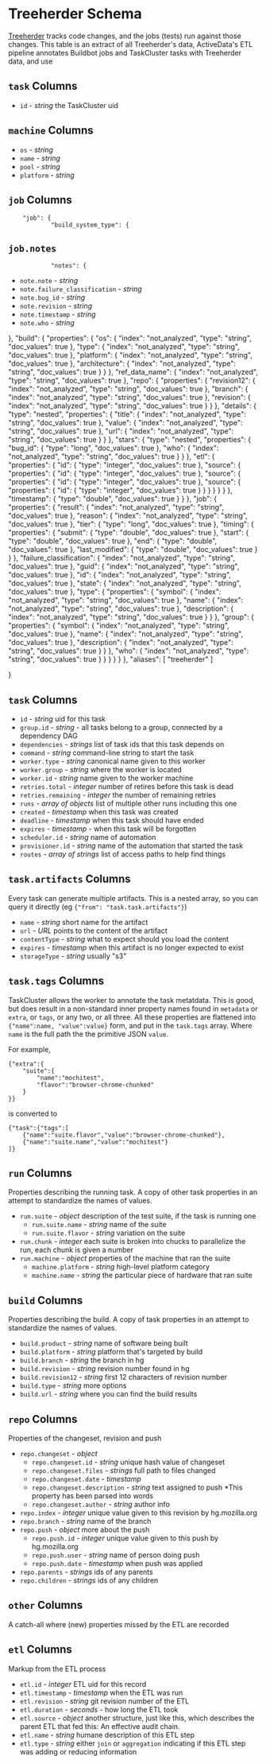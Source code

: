 
Treeherder Schema
=================

[Treeherder](https://wiki.mozilla.org/EngineeringProductivity/Projects/Treeherder) tracks code changes, and the jobs (tests) run against those changes.  This table is an extract of all Treeherder's data,  ActiveData's ETL pipeline annotates Buildbot jobs and TaskCluster tasks with Treeherder data, and use

`task` Columns
--------------

* `id` - *string* the TaskCluster uid 



`machine` Columns
-----------------

* `os` - *string*  
* `name` - *string*
* `pool` - *string*
* `platform` - *string*

`job` Columns
-------------




        "job": {
                "build_system_type": {
         
`job.notes` 
-----------                
                "notes": {
* `note.note` - *string*
* `note.failure_classification` - *string*
* `note.bug_id` - *string*
* `note.revision` - *string*
* `note.timestamp` - *string*
* `note.who` - *string*


},
                "build": {
                    "properties": {
                        "os": {
                            "index": "not_analyzed",
                            "type": "string",
                            "doc_values": true
                        },
                        "type": {
                            "index": "not_analyzed",
                            "type": "string",
                            "doc_values": true
                        },
                        "platform": {
                            "index": "not_analyzed",
                            "type": "string",
                            "doc_values": true
                        },
                        "architecture": {
                            "index": "not_analyzed",
                            "type": "string",
                            "doc_values": true
                        }
                    }
                },
                "ref_data_name": {
                    "index": "not_analyzed",
                    "type": "string",
                    "doc_values": true
                },
                "repo": {
                    "properties": {
                        "revision12": {
                            "index": "not_analyzed",
                            "type": "string",
                            "doc_values": true
                        },
                        "branch": {
                            "index": "not_analyzed",
                            "type": "string",
                            "doc_values": true
                        },
                        "revision": {
                            "index": "not_analyzed",
                            "type": "string",
                            "doc_values": true
                        }
                    }
                },
                "details": {
                    "type": "nested",
                    "properties": {
                        "title": {
                            "index": "not_analyzed",
                            "type": "string",
                            "doc_values": true
                        },
                        "value": {
                            "index": "not_analyzed",
                            "type": "string",
                            "doc_values": true
                        },
                        "url": {
                            "index": "not_analyzed",
                            "type": "string",
                            "doc_values": true
                        }
                    }
                },
                "stars": {
                    "type": "nested",
                    "properties": {
                        "bug_id": {
                            "type": "long",
                            "doc_values": true
                        },
                        "who": {
                            "index": "not_analyzed",
                            "type": "string",
                            "doc_values": true
                        }
                    }
                },
                "etl": {
                    "properties": {
                        "id": {
                            "type": "integer",
                            "doc_values": true
                        },
                        "source": {
                            "properties": {
                                "id": {
                                    "type": "integer",
                                    "doc_values": true
                                },
                                "source": {
                                    "properties": {
                                        "id": {
                                            "type": "integer",
                                            "doc_values": true
                                        },
                                        "source": {
                                            "properties": {
                                                "id": {
                                                    "type": "integer",
                                                    "doc_values": true
                                                }
                                            }
                                        }
                                    }
                                }
                            }
                        },
                        "timestamp": {
                            "type": "double",
                            "doc_values": true
                        }
                    }
                },
                "job": {
                    "properties": {
                        "result": {
                            "index": "not_analyzed",
                            "type": "string",
                            "doc_values": true
                        },
                        "reason": {
                            "index": "not_analyzed",
                            "type": "string",
                            "doc_values": true
                        },
                        "tier": {
                            "type": "long",
                            "doc_values": true
                        },
                        "timing": {
                            "properties": {
                                "submit": {
                                    "type": "double",
                                    "doc_values": true
                                },
                                "start": {
                                    "type": "double",
                                    "doc_values": true
                                },
                                "end": {
                                    "type": "double",
                                    "doc_values": true
                                },
                                "last_modified": {
                                    "type": "double",
                                    "doc_values": true
                                }
                            }
                        },
                        "failure_classification": {
                            "index": "not_analyzed",
                            "type": "string",
                            "doc_values": true
                        },
                        "guid": {
                            "index": "not_analyzed",
                            "type": "string",
                            "doc_values": true
                        },
                        "id": {
                            "index": "not_analyzed",
                            "type": "string",
                            "doc_values": true
                        },
                        "state": {
                            "index": "not_analyzed",
                            "type": "string",
                            "doc_values": true
                        },
                        "type": {
                            "properties": {
                                "symbol": {
                                    "index": "not_analyzed",
                                    "type": "string",
                                    "doc_values": true
                                },
                                "name": {
                                    "index": "not_analyzed",
                                    "type": "string",
                                    "doc_values": true
                                },
                                "description": {
                                    "index": "not_analyzed",
                                    "type": "string",
                                    "doc_values": true
                                }
                            }
                        },
                        "group": {
                            "properties": {
                                "symbol": {
                                    "index": "not_analyzed",
                                    "type": "string",
                                    "doc_values": true
                                },
                                "name": {
                                    "index": "not_analyzed",
                                    "type": "string",
                                    "doc_values": true
                                },
                                "description": {
                                    "index": "not_analyzed",
                                    "type": "string",
                                    "doc_values": true
                                }
                            }
                        },
                        "who": {
                            "index": "not_analyzed",
                            "type": "string",
                            "doc_values": true
                        }
                    }
                }
            }
        }
    },
    "aliases": [
        "treeherder"
    ]

}





`task` Columns
--------------

* `id` - *string* uid for this task
* `group.id` - *string* - all tasks belong to a group, connected by a dependency DAG
* `dependencies` - *strings* list of task ids that this task depends on
* `command` - *string* command-line string to start the task
* `worker.type` - *string* canonical name given to this worker
* `worker.group` - *string* where the worker is located
* `worker.id` - *string* name given to the worker machine
* `retries.total` - *integer* number of retires before this task is dead
* `retries.remaining` - *integer* the number of remaining retries
* `runs` - *array of objects* list of multiple other runs including this one
* `created` - *timestamp* when this task was created 
* `deadline` - *timestamp* when this task should have ended
* `expires` - *timestamp* - when this task will be forgotten
* `scheduler.id` - *string* name of automation 
* `provisioner.id` - *string* name of the automation that started the task
* `routes` - *array of strings* list of access paths to help find things 

`task.artifacts` Columns
------------------------

Every task can generate multiple artifacts.  This is a nested array, so you can query it directly (eg `{"from": "task.task.artifacts"}`)

* `name` - *string* short name for the artifact
* `url` - *URL* points to the content of the artifact
* `contentType` - *string* what to expect should you load the content
* `expires` - *timestamp* when this artifact is no longer expected to exist
* `storageType` - *string* usually "s3"

`task.tags` Columns
-------------------

TaskCluster allows the worker to annotate the task metatdata. This is good, but does result in a non-standard inner property names found in `metadata` or `extra`, or `tags`, or any two, or all three.  All these properties are flattened into `{"name":name, "value":value}` form, and put in the `task.tags` array.  Where `name` is the full path the the primitive JSON `value`.

For example, 
	
	{"extra":{
		"suite":{
			"name":"mochitest", 
			"flavor":"browser-chrome-chunked"
		}
	}}

is converted to 

    {"task":{"tags":[
		{"name":"suite.flavor","value":"browser-chrome-chunked"},
		{"name":"suite.name","value":"mochitest"}
	]}
					


`run` Columns
-------------

Properties describing the running task. A copy of other task properties in an attempt to standardize the names of values.  

* `run.suite` - *object* description of the test suite, if the task is running one
    * `run.suite.name` - *string* name of the suite
    * `run.suite.flavor` - *string* variation on the suite
* `run.chunk` - *integer* each suite is broken into chucks to parallelize the run, each chunk is given a number
* `run.machine` - *object* properties of the machine that ran the suite
	* `machine.platform` - *string* high-level platform category
	* `machine.name` - *string* the particular piece of hardware that ran suite

`build` Columns
---------------

Properties describing the build.  A copy of task properties in an attempt to standardize the names of values.

* `build.product` - *string* name of software being built
* `build.platform` - *string* platform that's targeted by build
* `build.branch` - *string* the branch in hg
* `build.revision` - *string* revision number found in hg
* `build.revision12` - *string* first 12 characters of revision number
* `build.type` - *string* more options
* `build.url` - *string* where you can find the build results

`repo` Columns
---------------

Properties of the changeset, revision and push

* `repo.changeset` - *object*
	* `repo.changeset.id` - *string* unique hash value of changeset
    * `repo.changeset.files` - *strings* full path to files changed
	* `repo.changeset.date` - *timestamp*
	* `repo.changeset.description` - *string* text assigned to push *This property has been parsed into words
	* `repo.changeset.author` - *string* author info
* `repo.index` - *integer* unique value given to this revision by hg.mozilla.org
* `repo.branch` - *string* name of the branch
* `repo.push` - *object* more about the push
    * `repo.push.id` - *integer* unique value given to this push by hg.mozilla.org
    * `repo.push.user` - *string* name of person doing push
    * `repo.push.date` - *timestamp* when push was applied
* `repo.parents` - *strings* ids of any parents
* `repo.children` - *strings* ids of any children


`other` Columns
---------------

A catch-all where (new) properties missed by the ETL are recorded

`etl` Columns
-------------

Markup from the ETL process

* `etl.id` - *integer* ETL uid for this record
* `etl.timestamp` - *timestamp* when the ETL was run
* `etl.revision` - *string* git revision number of the ETL
* `etl.duration` - *seconds* - how long the ETL took
* `etl.source` - *object* another structure, just like this, which describes the parent ETL that fed this: An effective audit chain.
* `etl.name` - *string* humane description of this ETL step
* `etl.type` - *string* either `join` or `aggregation` indicating if this ETL step was adding or reducing information
